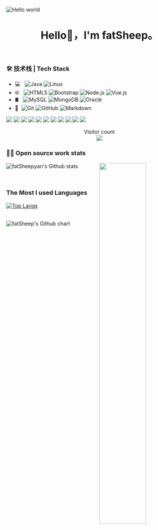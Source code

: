 <br>

<img src="https://raw.githubusercontent.com/sagar-viradiya/sagar-viradiya/master/resources/banner.png" alt="Hello world">

<br>

<h1><center>Hello👋，I'm fatSheep。</center></h1>

[](https://github-widgetbox.vercel.app/api/profile?username=1677883418&data=followers,repositories,stars,commits)

<br>

### 🛠 技术栈 | Tech Stack

- 💻 &#160; ![Java](https://img.shields.io/badge/-Java-333333?style=flat&logo=Java&logoColor=007396)
![Linux](https://img.shields.io/badge/-Linux-333333?style=flat&logo=Linux&logoColor=FCC624)
- 🌐 &#160; ![HTML5](https://img.shields.io/badge/-HTML5-333333?style=flat&logo=HTML5)
![Bootstrap](https://img.shields.io/badge/-Bootstrap-333333?style=flat&logo=bootstrap&logoColor=563D7C)
![Node.js](https://img.shields.io/badge/-Node.js-333333?style=flat&logo=node.js)
![Vue.js](https://img.shields.io/badge/-VueJS-333333?style=flat&logo=Vue.js)
- 🛢 &#160; ![MySQL](https://img.shields.io/badge/-MySQL-333333?style=flat&logo=mysql)
![MongoDB](https://img.shields.io/badge/-MongoDB-333333?style=flat&logo=mongodb)
![Oracle](https://img.shields.io/badge/-Oracle-333333?style=flat&logo=Oracle)
- 🔧 &#160;![Git](https://img.shields.io/badge/-Git-333333?style=flat&logo=git)
![GitHub](https://img.shields.io/badge/-GitHub-333333?style=flat&logo=github)
![Markdown](https://img.shields.io/badge/-Markdown-333333?style=flat&logo=markdown)

 <p>
  <img src="http://views.whatilearened.today/views/github/1677883418/views.svg"/>
  <a href="https://github.com/1677883418/"><img src="https://img.shields.io/github/followers/1677883418?color=%234CC61E&label=GitHub%20Followers%20%3A"/></a>
  <a href="https://github.com/1677883418/"><img src="https://badges.frapsoft.com/os/v2/open-source.svg?v=103"/></a>
  <a href="mailto:zxy167788318@gmail.com"><img src="https://img.shields.io/badge/Ask%20me-anything-1abc9c.svg"/></a>
  <a href="https://cn.vuejs.org/"><img src="https://img.shields.io/badge/Front End-ReactJS-42b883"/></a>
  <a href="https://www.java.com/"><img src="https://img.shields.io/badge/Back End-Java-f55247"/></a>
  <a href="https://mariadb.org/"><img src="https://img.shields.io/badge/Database-Mysql-orange"/></a>
  <a href="https://shields.io/"><img src="https://img.shields.io/badge/badges-awesome-green.svg"/></a>
  <!--<a href="https://www.linkedin.com/in/maitong-yan-a88059148/"><img src="https://img.shields.io/badge/LinkedIn-contact%20me-blue"></a>-->
  <a href="https://blog.lystu.cn"><img src="https://img.shields.io/badge/Blog-LY'Blog-red"></a>
  <img src="https://img.shields.io/website?label=Website%20status%20%3A&url=https://blog.lystu.cn"/>
  <img src="https://wakatime.com/badge/user/04e3f192-51ae-42c4-9648-523f599b5595.svg"/> 
</p>



<p align="center"> 
  Visitor count<br/>
  <img src="https://profile-counter.glitch.me/1677883418/count.svg" />
</p>

<!--
### Languages

![GitHub WidgetBox](https://github-widgetbox.vercel.app/api/skills?languages=java,js,php,html,css,c,cpp,bash,xml,json,yaml,mysql,powershell,markdown)

### Frameworks 

[![GitHub WidgetBox](https://github-widgetbox.vercel.app/api/skills?frameworks=vue,bootstrap)](https://github.com/Jurredr/github-widgetbox)
-->



### 👨‍💻 Open source work stats

![fatSheepyan's Github stats](https://github-readme-stats.vercel.app/api?username=1677883418&show_icons=true&theme=buefy.svg)
<img align='right' src='https://octodex.github.com/images/hula_loop_octodex03.gif' width='50%"'>


<br>

### The Most I used Languages


[![Top Langs](https://github-readme-stats.vercel.app/api/top-langs/?username=anuraghazra&layout=compact)](https://github.com/anuraghazra/github-readme-stats)

<br>
<img src="http://ghchart.rshah.org/1677883418" alt="fatSheep's Github chart" />





